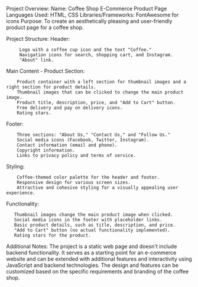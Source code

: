 Project Overview:
         Name: Coffee Shop E-Commerce Product Page
         Languages Used: HTML, CSS
         Libraries/Frameworks: FontAwesome for icons
         Purpose: To create an aesthetically pleasing and user-friendly product page for a coffee shop.

Project Structure:
    Header:

         Logo with a coffee cup icon and the text "Coffee."
         Navigation icons for search, shopping cart, and Instagram.
         "About" link.
    
   Main Content - Product Section:

        Product container with a left section for thumbnail images and a right section for product details.
        Thumbnail images that can be clicked to change the main product image.
        Product title, description, price, and "Add to Cart" button.
        Free delivery and pay on delivery icons.
        Rating stars.
        
  Footer:

        Three sections: "About Us," "Contact Us," and "Follow Us."
        Social media icons (Facebook, Twitter, Instagram).
        Contact information (email and phone).
        Copyright information.
        Links to privacy policy and terms of service.

 Styling:

        Coffee-themed color palette for the header and footer.
        Responsive design for various screen sizes.
        Attractive and cohesive styling for a visually appealing user experience.

 Functionality:

       Thumbnail images change the main product image when clicked.
       Social media icons in the footer with placeholder links.
       Basic product details, such as title, description, and price.
       "Add to Cart" button (no actual functionality implemented).
       Rating stars for the product.

Additional Notes:
The project is a static web page and doesn't include backend functionality.
It serves as a starting point for an e-commerce website and can be extended with additional features and interactivity using JavaScript and backend technologies.
The design and features can be customized based on the specific requirements and branding of the coffee shop.
